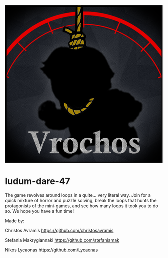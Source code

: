 ![Vrochos public](/Assets/Public/icon_vrochos.png)
# ludum-dare-47
The game revolves around loops in a quite… very literal way. Join for a quick mixture of horror and puzzle solving, break the loops that hunts the protagonists of the mini-games, and see how many loops it took you to do so. We hope you have a fun time!

​Made by:

Christos Avramis https://github.com/christosavramis

Stefania Makrygiannaki https://github.com/stefaniamak​

Nikos Lycaonas https://github.com/Lycaonas​
